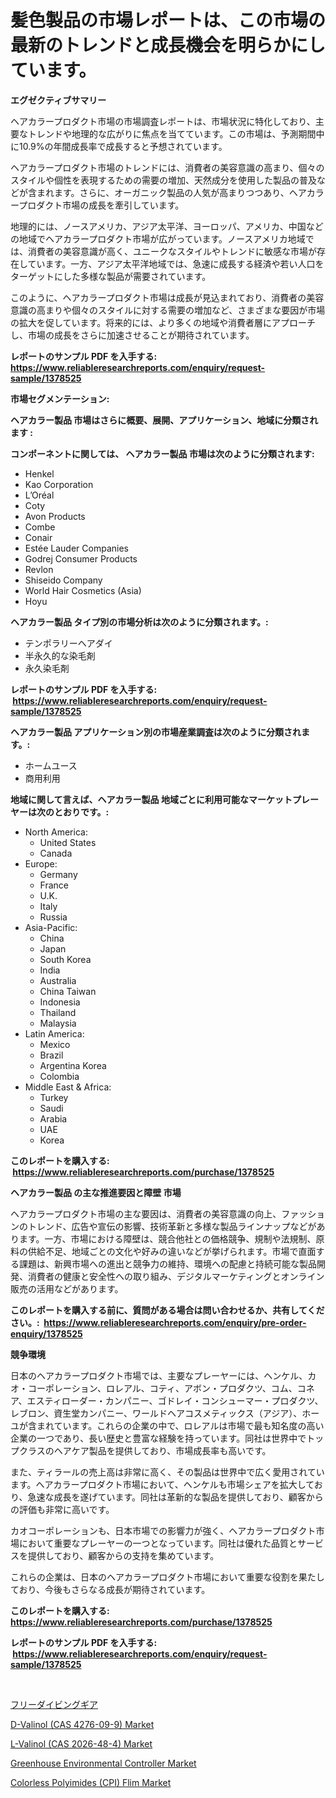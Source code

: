 <p><h1>髪色製品の市場レポートは、この市場の最新のトレンドと成長機会を明らかにしています。</h1></p><p><strong>エグゼクティブサマリー</strong></p>
<p><p>ヘアカラープロダクト市場の市場調査レポートは、市場状況に特化しており、主要なトレンドや地理的な広がりに焦点を当てています。この市場は、予測期間中に10.9%の年間成長率で成長すると予想されています。</p><p>ヘアカラープロダクト市場のトレンドには、消費者の美容意識の高まり、個々のスタイルや個性を表現するための需要の増加、天然成分を使用した製品の普及などが含まれます。さらに、オーガニック製品の人気が高まりつつあり、ヘアカラープロダクト市場の成長を牽引しています。</p><p>地理的には、ノースアメリカ、アジア太平洋、ヨーロッパ、アメリカ、中国などの地域でヘアカラープロダクト市場が広がっています。ノースアメリカ地域では、消費者の美容意識が高く、ユニークなスタイルやトレンドに敏感な市場が存在しています。一方、アジア太平洋地域では、急速に成長する経済や若い人口をターゲットにした多様な製品が需要されています。</p><p>このように、ヘアカラープロダクト市場は成長が見込まれており、消費者の美容意識の高まりや個々のスタイルに対する需要の増加など、さまざまな要因が市場の拡大を促しています。将来的には、より多くの地域や消費者層にアプローチし、市場の成長をさらに加速させることが期待されています。</p></p>
<p><strong>レポートのサンプル PDF を入手する: <a href="https://www.reliableresearchreports.com/enquiry/request-sample/1378525">https://www.reliableresearchreports.com/enquiry/request-sample/1378525</a></strong></p>
<p><strong>市場セグメンテーション:</strong></p>
<p><strong> ヘアカラー製品 市場はさらに概要、展開、アプリケーション、地域に分類されます :</strong></p>
<p><strong>コンポーネントに関しては、 ヘアカラー製品 市場は次のように分類されます: &nbsp;</strong></p>
<p><ul><li>Henkel</li><li>Kao Corporation</li><li>L’Oréal</li><li>Coty</li><li>Avon Products</li><li>Combe</li><li>Conair</li><li>Estée Lauder Companies</li><li>Godrej Consumer Products</li><li>Revlon</li><li>Shiseido Company</li><li>World Hair Cosmetics (Asia)</li><li>Hoyu</li></ul></p>
<p><strong> ヘアカラー製品 タイプ別の市場分析は次のように分類されます。:</strong></p>
<p><ul><li>テンポラリーヘアダイ</li><li>半永久的な染毛剤</li><li>永久染毛剤</li></ul></p>
<p><strong>レポートのサンプル PDF を入手する: &nbsp;<a href="https://www.reliableresearchreports.com/enquiry/request-sample/1378525">https://www.reliableresearchreports.com/enquiry/request-sample/1378525</a></strong></p>
<p><strong> ヘアカラー製品 アプリケーション別の市場産業調査は次のように分類されます。:</strong></p>
<p><ul><li>ホームユース</li><li>商用利用</li></ul></p>
<p><strong>地域に関して言えば、ヘアカラー製品 地域ごとに利用可能なマーケットプレーヤーは次のとおりです。:</strong></p>
<p><ul>
    <li>
        North America:
        <ul>
            <li>United States</li>
            <li>Canada</li>
        </ul>
    </li>
    <li>
        Europe:
        <ul>
            <li>Germany</li>
            <li>France</li>
            <li>U.K.</li>
            <li>Italy</li>
            <li>Russia</li>
        </ul>
    </li>
    <li>
        Asia-Pacific:
        <ul>
            <li>China</li>
            <li>Japan</li>
            <li>South Korea</li>
            <li>India</li>
            <li>Australia</li>
            <li>China Taiwan</li>
            <li>Indonesia</li>
            <li>Thailand</li>
            <li>Malaysia</li>
        </ul>
    </li>
    <li>
        Latin America:
        <ul>
            <li>Mexico</li>
            <li>Brazil</li>
            <li>Argentina Korea</li>
            <li>Colombia</li>
        </ul>
    </li>
    <li>
        Middle East & Africa:
        <ul>
            <li>Turkey</li>
            <li>Saudi</li>
            <li>Arabia</li>
            <li>UAE</li>
            <li>Korea</li>
        </ul>
    </li>
    </ul></p>
<p><strong>このレポートを購入する: &nbsp;<a href="https://www.reliableresearchreports.com/purchase/1378525">https://www.reliableresearchreports.com/purchase/1378525</a></strong></p>
<p><strong>ヘアカラー製品 の主な推進要因と障壁 市場</strong></p>
<p><p>ヘアカラープロダクト市場の主な要因は、消費者の美容意識の向上、ファッションのトレンド、広告や宣伝の影響、技術革新と多様な製品ラインナップなどがあります。一方、市場における障壁は、競合他社との価格競争、規制や法規制、原料の供給不足、地域ごとの文化や好みの違いなどが挙げられます。市場で直面する課題は、新興市場への進出と競争力の維持、環境への配慮と持続可能な製品開発、消費者の健康と安全性への取り組み、デジタルマーケティングとオンライン販売の活用などがあります。</p></p>
<p><strong>このレポートを購入する前に、質問がある場合は問い合わせるか、共有してください。:&nbsp; <a href="https://www.reliableresearchreports.com/enquiry/pre-order-enquiry/1378525">https://www.reliableresearchreports.com/enquiry/pre-order-enquiry/1378525</a></strong></p>
<p><strong>競争環境</strong></p>
<p><p>日本のヘアカラープロダクト市場では、主要なプレーヤーには、ヘンケル、カオ・コーポレーション、ロレアル、コティ、アボン・プロダクツ、コム、コネア、エスティローダー・カンパニー、ゴドレイ・コンシューマー・プロダクツ、レブロン、資生堂カンパニー、ワールドヘアコスメティックス（アジア）、ホーユが含まれています。これらの企業の中で、ロレアルは市場で最も知名度の高い企業の一つであり、長い歴史と豊富な経験を持っています。同社は世界中でトップクラスのヘアケア製品を提供しており、市場成長率も高いです。</p><p>また、ティラールの売上高は非常に高く、その製品は世界中で広く愛用されています。ヘアカラープロダクト市場において、ヘンケルも市場シェアを拡大しており、急速な成長を遂げています。同社は革新的な製品を提供しており、顧客からの評価も非常に高いです。</p><p>カオコーポレーションも、日本市場での影響力が強く、ヘアカラープロダクト市場において重要なプレーヤーの一つとなっています。同社は優れた品質とサービスを提供しており、顧客からの支持を集めています。</p><p>これらの企業は、日本のヘアカラープロダクト市場において重要な役割を果たしており、今後もさらなる成長が期待されています。</p></p>
<p><strong>このレポートを購入する: &nbsp; <a href="https://www.reliableresearchreports.com/purchase/1378525">https://www.reliableresearchreports.com/purchase/1378525</a></strong></p>
<p><strong>レポートのサンプル PDF を入手する: &nbsp;<a href="https://www.reliableresearchreports.com/enquiry/request-sample/1378525">https://www.reliableresearchreports.com/enquiry/request-sample/1378525</a></strong><strong></strong></p>
<p>&nbsp;</p>
<p><p><a href="https://github.com/joaejkdzgyljvo6/Market-Research-Report-List-1/blob/main/3139791603.md">フリーダイビングギア</a></p><p><a href="https://github.com/lylyparadise/Market-Research-Report-List-2/blob/main/d-valinol-cas-4276-09-9-market.md">D-Valinol (CAS 4276-09-9) Market</a></p><p><a href="https://github.com/johnbach50/Market-Research-Report-List-2/blob/main/l-valinol-cas-2026-48-4-market.md">L-Valinol (CAS 2026-48-4) Market</a></p><p><a href="https://fearless-okapi-6c8.notion.site/Greenhouse-Environmental-Controller-Market-Analysis-and-Market-Size-Global-Industry-Overview-Marke-02863baf615c471f8ad2b229d71ffd57">Greenhouse Environmental Controller Market</a></p><p><a href="https://issuu.com/reportprime-2/docs/colorless-polyimides-cpi-flim-market-size-2030.ppt">Colorless Polyimides (CPI) Flim Market</a></p></p>
